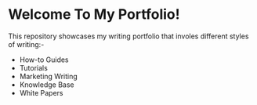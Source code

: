 # Welcome To My Portfolio!


This repository showcases my writing portfolio that involes different styles of writing:-
* How-to Guides
* Tutorials
* Marketing Writing
* Knowledge Base
* White Papers



